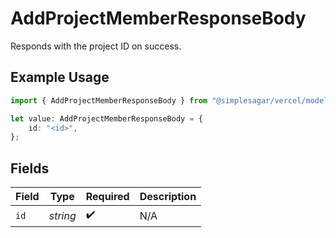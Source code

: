 # AddProjectMemberResponseBody

Responds with the project ID on success.

## Example Usage

```typescript
import { AddProjectMemberResponseBody } from "@simplesagar/vercel/models/addprojectmemberop.js";

let value: AddProjectMemberResponseBody = {
    id: "<id>",
};
```

## Fields

| Field              | Type               | Required           | Description        |
| ------------------ | ------------------ | ------------------ | ------------------ |
| `id`               | *string*           | :heavy_check_mark: | N/A                |